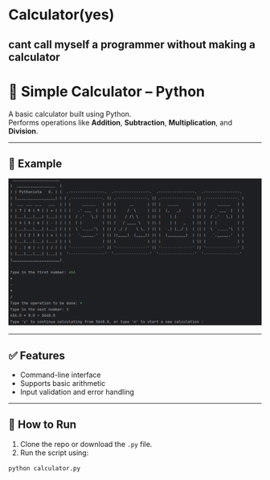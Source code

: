 # Calculator(yes)
## cant call myself a programmer without making a calculator 

# 🧮 Simple Calculator – Python

A basic calculator built using Python.  
Performs operations like **Addition**, **Subtraction**, **Multiplication**, and **Division**.

---

## 📸 Example

![Calculator Example](eg/eg.png)
<!-- Replace 'example.png' with your actual image file name or URL -->

---

## ✅ Features

- Command-line interface
- Supports basic arithmetic
- Input validation and error handling

---

## 🚀 How to Run

1. Clone the repo or download the `.py` file.
2. Run the script using:

```bash
python calculator.py


